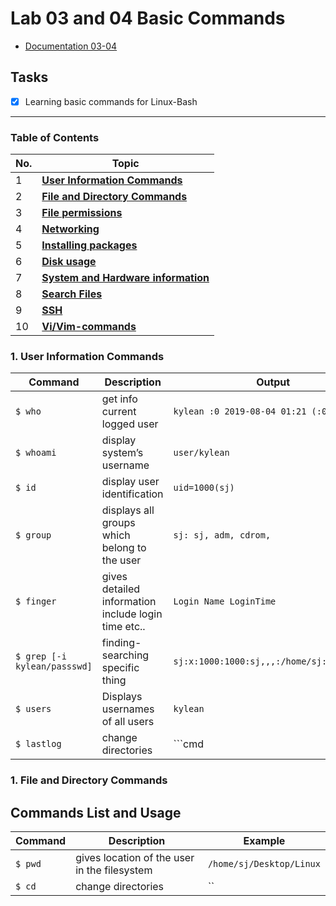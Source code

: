 # Lab 03 and 04 Basic Commands
- [Documentation 03-04](https://github.com/Kyleann/Operating-Systems/files/10022441/02.Basic.commands.pdf)


## Tasks
- [x] Learning basic commands for Linux-Bash 
----

### Table of Contents
| No. | Topic                                                                   |
| --- | ----------------------------------------------------------------------- |
| 1   | [**User Information Commands**](#user-information)                               |
| 2   | [**File and Directory Commands**](#file-and-directory-commands)         |
| 3   | [**File permissions**](#file-permissions)                               |
| 4   | [**Networking**](#networking)                                           |
| 5   | [**Installing packages**](#installing-packages)                         |
| 6   | [**Disk usage**](#disk-usage)                                           |
| 7   | [**System and Hardware information**](#system-and-hardware-information) |
| 8   | [**Search Files**](#search-files)                                       |
| 9   | [**SSH**](#ssh)                                                         |
| 10  | [**Vi/Vim-commands**](#vi/vim-commands)                                 |

### 1. User Information Commands
| Command | Description | Output | 
| ---------- | --------- | ---------- |
| `$ who ` | get info current logged user| `kylean :0 2019-08-04 01:21 (:0)` |
| `$ whoami ` | display system’s username| `user/kylean` | 
| `$ id ` | display  user identification| `uid=1000(sj)` | 
| `$ group ` | displays all groups which belong to the user| `sj: sj, adm, cdrom,` | 
| `$ finger ` | gives detailed information include login time etc..| `Login Name LoginTime` | 
| `$ grep [-i kylean/passswd]` | finding-searching specific thing | `sj:x:1000:1000:sj,,,:/home/sj:/bin/bash` | 
| `$ users ` | Displays usernames of all users| `kylean` | 
| `$ lastlog ` | change directories|  ```cmd


### 1. File and Directory Commands





## Commands List and Usage 

| Command | Description | Example |
| --- | --- | --- |
| `$ pwd ` | gives location of the user in the filesystem| `/home/sj/Desktop/Linux` | 
| `$ cd ` | change directories| `` | 



